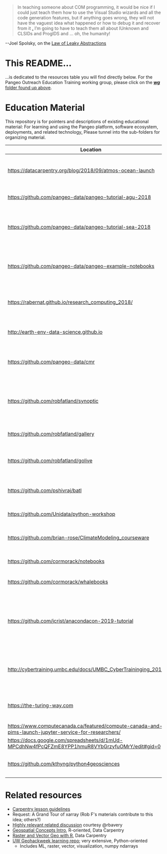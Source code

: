 > In teaching someone about COM programming, it would be nice if I could just teach them how to use 
> the Visual Studio wizards and all the code generation features, but if anything goes wrong, they 
> will not have the vaguest idea what happened or how to debug it and recover from it
>[.](http://github.com/robfatland/ops) I’m going to have to teach them all about IUnknown and CLSIDs 
> and ProgIDS and … oh, the humanity!

--Joel Spolsky, on the [Law of Leaky Abstractions](https://www.joelonsoftware.com/2002/11/11/the-law-of-leaky-abstractions/)

# This README...

...is dedicated to the resources table you will find directly below. For the Pangeo Outreach Education Training working 
group, please click on the 
[***wg*** folder found up above](https://github.com/pangeo-data/education-material/tree/master/wg).


# Education Material

This repository is for pointers and descriptions of existing educational material: For learning and using the Pangeo 
platform, software ecosystem, deployments, and related technology[.](http://github.com/robfatland/ops) 
Please tunnel into the sub-folders for organizing material. 

| Location | Description | Reviewer |
| -------- | ----------- | -------- |
| https://datacarpentry.org/blog/2018/09/atmos-ocean-launch | Data Carpentry lessons for atmosphere and ocean scientists (@DamienIrving) | Rob F |
| https://github.com/pangeo-data/pangeo-tutorial-agu-2018 | Pangeo Tutorial for the AGU 2018 meeting | ? |
| https://github.com/pangeo-data/pangeo-tutorial-sea-2018 | Pangeo Tutorial for the NCAR Software Engineering Assembly Workshop 2018 | ? |
| https://github.com/pangeo-data/pangeo-example-notebooks | Pangeo Notebook Gallery with various simple or real science examples | ? |
| https://rabernat.github.io/research_computing_2018/ | @rabernat's Research Computing in Earth Sciences course | ? |
| http://earth-env-data-science.github.io | Latest iteration of @rabernat's intro to python "book" | ? |
| https://github.com/pangeo-data/cmr | @robfatland material on the NASA Common Metadata Repository | ? |
| https://github.com/robfatland/synoptic | Connecting the Regional Cabled Array ocean data to other resources (ARGO, MODIS, ...) | ? |
| https://github.com/robfatland/gallery | Gallery of geoscience examples | ? |
| https://github.com/robfatland/golive | Land ice velocity (golive) including bootstrapping xarray | Siyu Yang |
| https://github.com/pshivraj/batl | Bio-Acoustic Transfer learning (@pshivraj) | Sarah Barnes, Derya Gumustel |
| https://github.com/Unidata/python-workshop | Unidata Python Workshop material | ? |
| https://github.com/brian-rose/ClimateModeling_courseware | @brian-rose's climate modeling lecture notes | ? |
| https://github.com/cormorack/notebooks | _No longer exists?  Is private?_ | ? |
| https://github.com/cormorack/whalebooks | _No longer exists?  Is private?_ | ? |
| https://github.com/jcrist/anacondacon-2019-tutorial | Dask tutorial running on Pangeo Binder: Dataframes, Delayed and SickitLearn. Originaly developed by @mrocklin [here](https:/hub.com/mrocklin/pydata-nyc-2018-tutorial) | ? |
| http://cybertraining.umbc.edu/docs/UMBC_CyberTraininging_2019.pdf | Univ MD Baltimore County big data atmospheric science (flipped classroom) | ? |
| https://the-turing-way.com | A lightly opinionated guide to reproducible data science | ? |
| https://www.computecanada.ca/featured/compute-canada-and-pims-launch-jupyter-service-for-researchers/ | Syzygy courtesy Phil Austin | ? |
| https://docs.google.com/spreadsheets/d/1mUd-MPCdhNw4fPcQFZmE8YPP1hmuR8VYbGrzyfuOMrY/edit#gid=0 | ESIP workshop feedback sheet | ? |
| https://github.com/kthyng/python4geosciences | Python for Geosciences course taught at Texas A&M | ? |

# Related resources

* [Carpentry lesson guidelines](https://github.com/carpentries/lesson-example)
* Request: A Grand Tour of xarray (Rob F's materials contribute to this idea; others?)
* [Highly relevant related discussion](https://github.com/carpentries-incubator/geospatial-python/issues/1) courtesy @rbavery
* [Geospatial Concepts Intro](https://datacarpentry.org/organization-geospatial/), R-oriented, Data Carpentry
* [Raster and Vector Geo with R](https://datacarpentry.org/r-raster-vector-geospatial/), Data Carpentry
* [UW Geohackweek learning repo](https://github.com/geohackweek/tutorial_contents); very extensive, Python-oriented
  * Includes ML, raster, vector, visualization, numpy ndarrays


